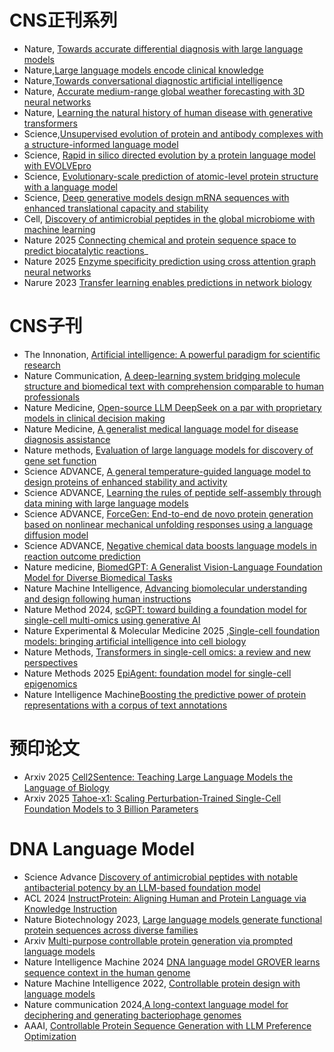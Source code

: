 # CNS正刊系列

- Nature, [Towards accurate differential diagnosis with large language models](https://www.nature.com/articles/s41586-025-08869-4)
- Nature,[Large language models encode clinical knowledge](https://www.nature.com/articles/s41586-023-06291-2)
- Nature,[Towards conversational diagnostic artificial intelligence](https://www.nature.com/articles/s41586-025-08866-7)
- Nature, [Accurate medium-range global weather forecasting with 3D neural networks](https://www.nature.com/articles/s41586-025-08869-4dv.adt5578)
- Nature, [Learning the natural history of human disease with generative transformers](https://www.nature.com/articles/s41586-025-09529-3)
- Science,[Unsupervised evolution of protein and antibody complexes with a structure-informed language model](https://www.science.org/doi/10.1126/sciadv.adt5578)
- Science, [Rapid in silico directed evolution by a protein language model with EVOLVEpro](https://www.science.org/doi/10.1126/science.adr6006)
- Science, [Evolutionary-scale prediction of atomic-level protein structure with a language model](https://www.science.org/doi/10.1126/science.ade2574)
- Science, [Deep generative models design mRNA sequences with enhanced translational capacity and stability](https://www.science.org/doi/10.1126/science.adr8470)
- Cell, [Discovery of antimicrobial peptides in the global microbiome with machine learning](https://www.cell.com/cell/fulltext/S0092-8674(24)00522-1)
- Nature 2025 [Connecting chemical and protein sequence space to predict biocatalytic reactions](https://www.nature.com/articles/s41586-025-09519-5)_
- Nature 2025 [Enzyme specificity prediction using cross attention graph neural networks](https://www.nature.com/articles/s41586-025-09519-5)
- Narure 2023  [Transfer learning enables predictions in network biology](https://www.nature.com/articles/s41586-023-06139-9)



# CNS子刊

- The Innonation,  [Artificial intelligence: A powerful paradigm for scientific research](https://www.sciencedirect.com/science/article/pii/S2666675821001041)
- Nature Communication, [A deep-learning system bridging molecule structure and biomedical text with comprehension comparable to human professionals](https://www.nature.com/articles/s41467-022-28494-3)
- Nature Medicine, [Open-source LLM DeepSeek on a par with proprietary models in clinical decision making](https://www.nature.com/articles/s41591-025-03850-0)
- Nature Medicine, [A generalist medical language model for disease diagnosis assistance](https://www.nature.com/articles/s41591-024-03416-6)
- Nature methods, [Evaluation of large language models for discovery of gene set function
](https://www.nature.com/articles/s41592-024-02525-x)
- Science ADVANCE, [A general temperature-guided language model to design proteins of enhanced stability and activity](https://www.science.org/doi/10.1126/sciadv.adr2641)
- Science ADVANCE, [Learning the rules of peptide self-assembly through data mining with large language models](https://www.science.org/doi/10.1126/sciadv.adv1971)
- Science ADVANCE,  [ForceGen: End-to-end de novo protein generation based on nonlinear mechanical unfolding responses using a language diffusion model](https://www.science.org/doi/10.1126/sciadv.adl4000)
- Science ADVANCE, [Negative chemical data boosts language models in reaction outcome prediction](https://www.science.org/doi/10.1126/sciadv.adt5578)
- Nature medicine, [BiomedGPT: A Generalist Vision-Language Foundation Model for Diverse Biomedical Tasks](https://arxiv.org/pdf/2305.17100)
- Nature Machine Intelligence, [Advancing biomolecular understanding and design following human instructions](https://www.nature.com/articles/s42256-025-01064-0)
- Nature Method 2024, [scGPT: toward building a foundation model for single-cell multi-omics using generative AI
](https://www.nature.com/articles/s41592-024-02201-0)
- Nature Experimental & Molecular Medicine 2025 ,[Single-cell foundation models: bringing artificial intelligence into cell biology](https://www.nature.com/articles/s12276-025-01547-5?fromPaywallRec=false)
- Nature Methods, [Transformers in single-cell omics: a review and new perspectives](https://www.nature.com/articles/s41592-024-02353-z?fromPaywallRec=false)
- Nature Methods 2025 [EpiAgent: foundation model for single-cell epigenomics](https://www.nature.com/articles/s41592-025-02822-z)
- Nature Intelligence Machine[Boosting the predictive power of protein representations with a corpus of text annotations](https://www.nature.com/articles/s42256-025-01088-6)


# 预印论文
- Arxiv 2025 [Cell2Sentence: Teaching Large Language Models the Language of Biology](https://www.biorxiv.org/content/10.1101/2023.09.11.557287v4.full.pdf)
- Arxiv 2025 [Tahoe-x1: Scaling Perturbation-Trained Single-Cell Foundation Models to 3 Billion Parameters](https://www.biorxiv.org/content/10.1101/2025.10.23.683759v1.full.pdf)


# DNA Language Model
- Science Advance [Discovery of antimicrobial peptides with notable antibacterial potency by an LLM-based foundation model](https://www.science.org/doi/10.1126/sciadv.ads8932)
- ACL 2024 [InstructProtein: Aligning Human and Protein Language via Knowledge Instruction](https://aclanthology.org/2024.acl-long.62.pdf)
- Nature Biotechnology 2023, [Large language models generate functional protein sequences across diverse families](https://www.nature.com/articles/s41587-022-01618-2)
- Arxiv [Multi-purpose controllable protein generation via prompted language models](https://www.biorxiv.org/content/10.1101/2024.11.17.624051v1.abstract)
- Nature Intelligence Machine 2024 [DNA language model GROVER learns sequence context in the human genome](https://www.nature.com/articles/s42256-022-00499-z)
- Nature Machine Intelligence 2022,  [Controllable protein design with language models](https://www.nature.com/articles/s42256-022-00499-z)
- Nature communication 2024,[A long-context language model for deciphering and generating bacteriophage genomes](https://www.nature.com/articles/s41467-024-53759-4?fromPaywallRec=false)
- AAAI, [Controllable Protein Sequence Generation with LLM Preference Optimization](https://arxiv.org/abs/2501.15007)




